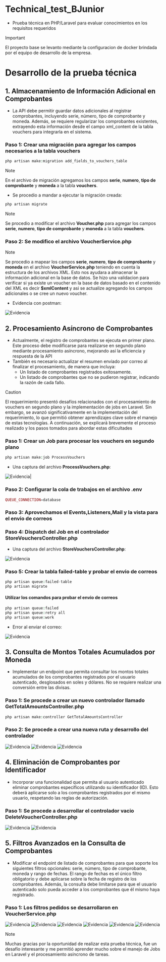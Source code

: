 # Technical_test_BJunior
- Prueba técnica en PHP/Laravel para evaluar conocimientos en los requisitos requeridos

> [!IMPORTANT]  
> El proyecto base se levanto mediante la configuracion de docker brindada por el equipo de desarrollo de la empresa.

# Desarrollo de la prueba técnica
## 1. Almacenamiento de Información Adicional en Comprobantes
- La API debe permitir guardar datos adicionales al registrar comprobantes, incluyendo serie, número, tipo de comprobante y moneda. Además, se requiere regularizar los comprobantes existentes, extrayendo esta información desde el campo xml_content de la tabla vouchers para integrarla en el sistema.

### Paso 1: Crear una migración para agregar los campos necesarios a la tabla vouchers

```php
php artisan make:migration add_fields_to_vouchers_table
```

> [!NOTE]  
> En el archivo de migración agregamos los campos **serie**, **numero**, **tipo de comprobante** y **moneda** a la tabla **vouchers**.


- Se procedio a mandar a ejecutar la migración creada:
```php
php artisan migrate
```

> [!NOTE]  
> Se procedio a modificar el archivo **Voucher.php** para agregar los campos **serie**, **numero**, **tipo de comprobante** y **moneda** a la tabla **vouchers**.


### Paso 2: Se modifico el archivo VoucherService.php

> [!NOTE]  
> Se procedio a mapear los campos **serie**, **numero**, **tipo de comprobante** y **moneda** en el archivo **VoucherService.php** teniendo en cuenta la estructura de los archivos XML.
> Esto nos ayudara a almacenar la información adicional en la base de datos.
> Se hizo una validacion para verificar si ya existe un voucher en la base de datos basado en el contenido del XML es decir **$xmlContent** y asi se actualize agregando los campos adicionales o se cree un nuevo voucher.

- Evidencia con postman:

![Evidencia](imgs/req1.png)


## 2. Procesamiento Asíncrono de Comprobantes
- Actualmente, el registro de comprobantes se ejecuta en primer plano. Este proceso debe modificarse para realizarse en segundo plano mediante procesamiento asíncrono, mejorando así la eficiencia y respuesta de la API
- También es necesario actualizar el resumen enviado por correo al finalizar el procesamiento, de manera que incluya:
    - Un listado de comprobantes registrados exitosamente.
    - Un listado de comprobantes que no se pudieron registrar, indicando la razón de cada fallo.


> [!CAUTION]
> El requerimiento presentó desafíos relacionados con el procesamiento de vouchers en segundo plano y la implementación de jobs en Laravel. 
> Sin embargo, se avanzó significativamente en la implementación del requerimiento, lo que permitió obtener aprendizajes clave sobre el manejo de estas tecnologías. 
> A continuación, se explicará brevemente el proceso realizado y los pasos tomados para abordar estas dificultades

### Paso 1: Crear un Job para procesar los vouchers en segundo plano

```php
php artisan make:job ProcessVouchers
```
- Una captura del archivo **ProcessVouchers.php**:

![Evidencia](imgs/req2_1.png)|

### Paso 2: Configurar la cola de trabajos en el archivo .env

```php
QUEUE_CONNECTION=database
```

### Paso 3: Aprovechamos el Events,Listeners,Mail y la vista para el envio de correos

### Paso 4: Dispatch del Job en el controlador StoreVouchersController.php

- Una captura del archivo **StoreVouchersController.php**:

![Evidencia](imgs/req2_2.png)

### Paso 5: Crear la tabla failed-table y probar el envio de correos

```php
php artisan queue:failed-table
php artisan migrate
```
#### Utilizar los comandos para probar el envio de correos

```php
php artisan queue:failed
php artisan queue:retry all
php artisan queue:work
```
- Error al enviar el correo:

![Evidencia](imgs/req2_error.png)

## 3. Consulta de Montos Totales Acumulados por Moneda
- Implementar un endpoint que permita consultar los montos totales acumulados de los comprobantes registrados por el usuario autenticado, desglosados en soles y dólares. No se requiere realizar una conversión entre las divisas.
### Paso 1: Se procede a crear un nuevo controlador llamado **GetTotalAmountsController.php**

```php
php artisan make:controller GetTotalAmountsController
```
### Paso 2: Se procede a crear una nueva ruta y desarrollo del controlador

![Evidencia](imgs/req3_1.png)
![Evidencia](imgs/req3_2.png)
![Evidencia](imgs/req3_3.png)


## 4. Eliminación de Comprobantes por Identificador
- Incorporar una funcionalidad que permita al usuario autenticado eliminar comprobantes específicos utilizando su identificador (ID). Esto deberá aplicarse solo a los comprobantes registrados por el mismo usuario, respetando las reglas de autorización.

### Paso 1: Se procede a desarrollar el controlador vacio **DeleteVoucherController.php**

![Evidencia](imgs/req4_1.png)
![Evidencia](imgs/req4_2.png)



## 5. Filtros Avanzados en la Consulta de Comprobantes
- Modificar el endpoint de listado de comprobantes para que soporte los siguientes filtros opcionales: serie, número, tipo de comprobante, moneda y rango de fechas. El rango de fechas es el único filtro obligatorio y debe aplicarse sobre la fecha de registro de los comprobantes. Además, la consulta debe limitarse para que el usuario autenticado solo pueda acceder a los comprobantes que él mismo haya registrado.
### Paso 1: Los filtros pedidos se desarrollaron en VoucherService.php

![Evidencia](imgs/req5_1.png)
![Evidencia](imgs/req5_2.png)
![Evidencia](imgs/req5_3.png)
![Evidencia](imgs/req5_4.png)
![Evidencia](imgs/req5_5.png)
![Evidencia](imgs/req5_6.png)


> [!NOTE]  
> Muchas gracias por la oportunidad de realizar esta prueba técnica, fue un desafío interesante y me permitió aprender mucho sobre el manejo de Jobs en Laravel y el procesamiento asíncrono de tareas.